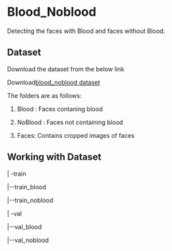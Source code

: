 # Blood_Noblood
Detecting the faces with Blood and faces without Blood.
## Dataset
Download the dataset from the below link

Download[blood_noblood dataset](https://drive.google.com/file/d/1tcdLZymFiw36lzu95zgCAQzudi0Wxma5/view?usp=sharing)

The folders are as follows:

1. Blood : Faces contaning blood

2. NoBlood : Faces not containing blood

3. Faces: Contains cropped images of faces 
## Working with Dataset

 | -train
 
   |--train_blood
   
   |--train_noblood

 | -val
 
   |--val_blood
   
   |--val_noblood






